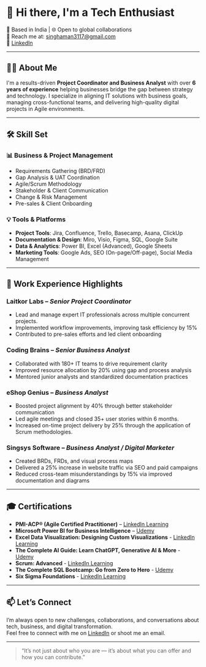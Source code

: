 # 👋 Hi there, I'm a Tech Enthusiast

📍 Based in India | 🌐 Open to global collaborations  
📧 Reach me at: singhaman3117@gmail.com  
🔗 [LinkedIn](https://www.linkedin.com/in/aman-singh-business-analyst/)

---

## 👨‍💼 About Me

I'm a results-driven **Project Coordinator and Business Analyst** with over **6 years of experience** helping businesses bridge the gap between strategy and technology. I specialize in aligning IT solutions with business goals, managing cross-functional teams, and delivering high-quality digital projects in Agile environments.

---

## 🛠️ Skill Set

### 📊 Business & Project Management
- Requirements Gathering (BRD/FRD)
- Gap Analysis & UAT Coordination
- Agile/Scrum Methodology
- Stakeholder & Client Communication
- Change & Risk Management
- Pre-sales & Client Onboarding

### 💡 Tools & Platforms
- **Project Tools**: Jira, Confluence, Trello, Basecamp, Asana, ClickUp  
- **Documentation & Design**: Miro, Visio, Figma, SQL, Google Suite  
- **Data & Analytics**: Power BI, Excel (Advanced), Google Sheets  
- **Marketing Tools**: Google Ads, SEO (On-page/Off-page), Social Media Management

---

## 🏢 Work Experience Highlights

### **Laitkor Labs** – *Senior Project Coordinator*  
- Lead and manage expert IT professionals across multiple concurrent projects. 
- Implemented workflow improvements, improving task efficiency by 15%  
- Contributed to pre-sales efforts and led client onboarding

### **Coding Brains** – *Senior Business Analyst*  
- Collaborated with 180+ IT teams to drive requirement clarity  
- Improved resource allocation by 20% using gap and process analysis  
- Mentored junior analysts and standardized documentation practices

### **eShop Genius** – *Business Analyst*  
- Boosted project alignment by 40% through better stakeholder communication
- Led agile meetings and closed 35+ user stories within 6 months.
- Increased on-time project delivery by 25% through the application of Scrum methodologies.

### **Singsys Software** – *Business Analyst / Digital Marketer*  
- Created BRDs, FRDs, and visual process maps  
- Delivered a 25% increase in website traffic via SEO and paid campaigns
- Reduced cross-team misunderstandings by 15% via improved documentation and diagrams

---

## 🎓 Certifications

- **PMI-ACP® (Agile Certified Practitioner)** – [LinkedIn Learning](https://www.linkedin.com/learning/certificates/25b8206005bc2f3fcbdc1464f568b5661a322ef67ea12e25a748e431dcc4a4a5)  
- **Microsoft Power BI for Business Intelligence** – [Udemy](https://www.udemy.com/certificate/UC-de1b73e9-4da5-4065-9e97-b037893666d9/)
- **Excel Data Visualization: Designing Custom Visualizations** - [LinkedIn Learning](https://www.linkedin.com/learning/certificates/88fb099e49c1f8bff8b53d2c6b07cb8d9ae83374d1d4a837894d5324014fcc5c?lipi=urn%3Ali%3Apage%3Ad_flagship3_profile_view_base_certifications_details%3BHz8GJU%2BGThaDYntEft3aAg%3D%3D)
- **The Complete AI Guide: Learn ChatGPT, Generative AI & More** - [Udemy](https://www.udemy.com/certificate/UC-2d6260c3-7325-45fc-893d-7620b87b37bc/)
- **Scrum: Advanced** - [LinkedIn Learning](https://www.linkedin.com/learning/certificates/7f99ba178c56345df40a1e427c7e64b7e0f498ea78291bed7c13fdf35cdc6b92?lipi=urn%3Ali%3Apage%3Ad_flagship3_profile_view_base_certifications_details%3BHz8GJU%2BGThaDYntEft3aAg%3D%3D)
- **The Complete SQL Bootcamp: Go from Zero to Hero** - [Udemy](https://www.udemy.com/certificate/UC-5abca28d-1afd-477c-a977-2bc98b5c4e3d/)
- **Six Sigma Foundations** - [LinkedIn Learning](https://www.linkedin.com/learning/certificates/56a2c631b82e67c2ad1472f76e9480cb4c1e1627bfa7ec9739398e0e11c5dd91?lipi=urn%3Ali%3Apage%3Ad_flagship3_profile_view_base_certifications_details%3BHz8GJU%2BGThaDYntEft3aAg%3D%3D)

---

## 📫 Let’s Connect

I’m always open to new challenges, collaborations, and conversations about tech, business, and digital transformation.  
Feel free to connect with me on [LinkedIn](https://www.linkedin.com/in/aman-singh-business-analyst/) or shoot me an email.

---

> “It’s not just about who you are — it’s about what you can offer and how you can contribute.”

